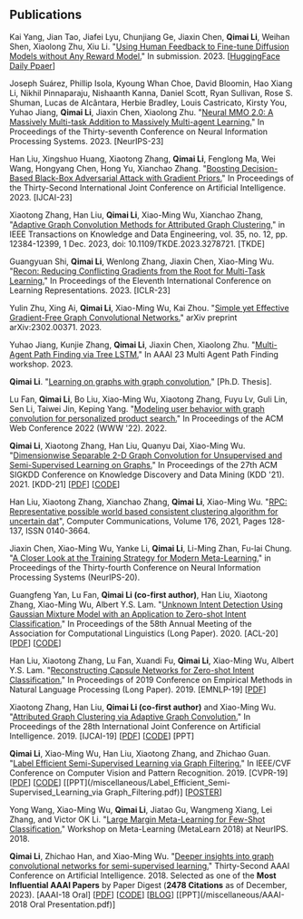 ## Publications

Kai Yang, Jian Tao, Jiafei Lyu, Chunjiang Ge, Jiaxin Chen, **Qimai Li**, Weihan Shen, Xiaolong Zhu, Xiu Li. "[Using Human Feedback to Fine-tune Diffusion Models without Any Reward Model.](https://arxiv.org/abs/2311.13231)" In submission. 2023. \[[HuggingFace Daily Ppaer](https://huggingface.co/papers?date=2023-11-23)\]

Joseph Suárez, Phillip Isola, Kyoung Whan Choe, David Bloomin, Hao Xiang Li, Nikhil Pinnaparaju, Nishaanth Kanna, Daniel Scott, Ryan Sullivan, Rose S. Shuman, Lucas de Alcântara, Herbie Bradley, Louis Castricato, Kirsty You, Yuhao Jiang, **Qimai Li**, Jiaxin Chen, Xiaolong Zhu. "[Neural MMO 2.0: A Massively Multi-task Addition to Massively Multi-agent Learning.](https://arxiv.org/abs/2311.03736)" In Proceedings of the Thirty-seventh Conference on Neural Information Processing Systems. 2023. [NeurIPS-23]

Han Liu, Xingshuo Huang, Xiaotong Zhang, **Qimai Li**, Fenglong Ma, Wei Wang, Hongyang Chen, Hong Yu, Xianchao Zhang. "[Boosting Decision-Based Black-Box Adversarial Attack with Gradient Priors.](https://www.ijcai.org/proceedings/2023/133)" In Proceedings of the Thirty-Second International Joint Conference on Artificial Intelligence. 2023. [IJCAI-23]

Xiaotong Zhang, Han Liu, **Qimai Li**, Xiao-Ming Wu, Xianchao Zhang, "[Adaptive Graph Convolution Methods for Attributed Graph Clustering,](https://ieeexplore.ieee.org/abstract/document/10130603)" in IEEE Transactions on Knowledge and Data Engineering, vol. 35, no. 12, pp. 12384-12399, 1 Dec. 2023, doi: 10.1109/TKDE.2023.3278721. [TKDE]

Guangyuan Shi, **Qimai Li**, Wenlong Zhang, Jiaxin Chen, Xiao-Ming Wu. 
"[Recon: Reducing Conflicting Gradients from the Root for Multi-Task Learning.](https://arxiv.org/abs/2302.11289)" In Proceedings of the Eleventh International Conference on Learning Representations. 2023. [ICLR-23]

Yulin Zhu, Xing Ai, **Qimai Li**, Xiao-Ming Wu, Kai Zhou. "[Simple yet Effective Gradient-Free Graph Convolutional Networks.](https://arxiv.org/abs/2302.00371)" arXiv preprint arXiv:2302.00371. 2023.

Yuhao Jiang, Kunjie Zhang, **Qimai Li**, Jiaxin Chen, Xiaolong Zhu. "[Multi-Agent Path Finding via Tree LSTM.](https://arxiv.org/abs/2210.12933)" In AAAI 23 Multi Agent Path Finding workshop. 2023.

**Qimai Li**. "[Learning on graphs with graph convolution.](https://theses.lib.polyu.edu.hk/handle/200/12326)" [Ph.D. Thesis].

Lu Fan, **Qimai Li**, Bo Liu, Xiao-Ming Wu, Xiaotong Zhang, Fuyu Lv, Guli Lin, Sen Li, Taiwei Jin, Keping Yang. "[Modeling user behavior with graph convolution for personalized product search.](https://dl.acm.org/doi/abs/10.1145/3485447.3511949)" In Proceedings of the ACM Web Conference 2022 (WWW '22). 2022. 

**Qimai Li**, Xiaotong Zhang, Han Liu, Quanyu Dai, Xiao-Ming Wu. "[Dimensionwise Separable 2-D Graph Convolution for Unsupervised and Semi-Supervised Learning on Graphs.](https://arxiv.org/abs/1909.12038)" In Proceedings of the 27th ACM SIGKDD Conference on Knowledge Discovery and Data Mining (KDD '21). 2021. [KDD-21]
\[[PDF](https://arxiv.org/pdf/1909.12038.pdf)\]
\[[CODE](https://github.com/liqimai/DSGC)\]

Han Liu, Xiaotong Zhang, Xianchao Zhang, **Qimai Li**, Xiao-Ming Wu.
"[RPC: Representative possible world based consistent clustering algorithm for uncertain dat](https://www.sciencedirect.com/science/article/pii/S0140366421002267)", Computer Communications, Volume 176, 2021, Pages 128-137, ISSN 0140-3664.

Jiaxin Chen, Xiao-Ming Wu, Yanke Li, **Qimai Li**, Li-Ming Zhan, Fu-lai Chung. "[A Closer Look at the Training Strategy for Modern Meta-Learning.](https://papers.nips.cc/paper/2020/hash/0415740eaa4d9decbc8da001d3fd805f-Abstract.html)"
in Proceedings of the Thirty-fourth Conference on Neural Information Processing Systems (NeurIPS-20).

Guangfeng Yan, Lu Fan, **Qimai Li (co-first author)**, Han Liu, Xiaotong Zhang, Xiao-Ming Wu, Albert Y.S. Lam. "[Unknown Intent Detection Using Gaussian Mixture Model with an Application to Zero-shot Intent Classification.](https://www.aclweb.org/anthology/2020.acl-main.99/)" In Proceedings of the 58th Annual Meeting of the Association for Computational Linguistics (Long Paper). 2020. [ACL-20]
\[[PDF](https://www.aclweb.org/anthology/2020.acl-main.99.pdf)\] \[[CODE](https://github.com/fanolabs/0shot-classification)\]

Han Liu, Xiaotong Zhang, Lu Fan, Xuandi Fu, **Qimai Li**, Xiao-Ming Wu, Albert Y.S. Lam.
"[Reconstructing Capsule Networks for Zero-shot Intent Classification.](https://www.aclweb.org/anthology/D19-1486/)" In Proceedings of 2019 Conference on Empirical Methods in Natural Language Processing (Long Paper). 2019. [EMNLP-19]
\[[PDF](http://www4.comp.polyu.edu.hk/~csxmwu/papers/EMNLP-2019-ReCapsNet.pdf)\]

Xiaotong Zhang, Han Liu, **Qimai Li (co-first author)** and Xiao-Ming Wu. "[Attributed Graph Clustering via Adaptive Graph Convolution.](https://arxiv.org/abs/1906.01210)" In Proceedings of the 28th International Joint Conference on Artificial Intelligence. 2019. [IJCAI-19]
\[[PDF](https://arxiv.org/pdf/1906.01210.pdf)\]
\[[CODE](https://github.com/karenlatong/AGC-master)\]
\[PPT\]

**Qimai Li**, Xiao-Ming Wu, Han Liu, Xiaotong Zhang, and Zhichao Guan. "[Label Efficient Semi-Supervised Learning via Graph Filtering.](https://arxiv.org/abs/1901.09993)" In IEEE/CVF Conference on Computer Vision and Pattern Recognition. 2019. [CVPR-19]
\[[PDF](https://arxiv.org/pdf/1901.09993.pdf)\]
\[[CODE](https://github.com/liqimai/Efficient-SSL)\]
\[[PPT](/miscellaneous/Label_Efficient_Semi-Supervised_Learning_via Graph_Filtering.pdf)\]
\[[POSTER](/miscellaneous/cvpr19_poster.pdf)\]

Yong Wang, Xiao-Ming Wu, **Qimai Li**, Jiatao Gu, Wangmeng Xiang, Lei Zhang, and Victor OK Li. "[Large Margin Meta-Learning for Few-Shot Classification.](http://metalearning.ml/2018/papers/metalearn2018_paper11.pdf)" Workshop on Meta-Learning (MetaLearn 2018) at NeurIPS. 2018.

**Qimai Li**, Zhichao Han, and Xiao-Ming Wu. "[Deeper insights into graph convolutional networks for semi-supervised learning.](https://arxiv.org/abs/1801.07606)" Thirty-Second AAAI Conference on Artificial Intelligence. 2018. Selected as one of the **Most Influential AAAI Papers** by Paper Digest (**2478 Citations** as of December, 2023).
\[AAAI-18 Oral\]
\[[PDF](https://arxiv.org/pdf/1801.07606.pdf)\]
\[[CODE](https://github.com/liqimai/gcn/tree/AAAI-18/)\]
\[[BLOG](/blog/AAAI-18/)\]
\[[PPT](/miscellaneous/AAAI-2018 Oral Presentation.pdf)\]
